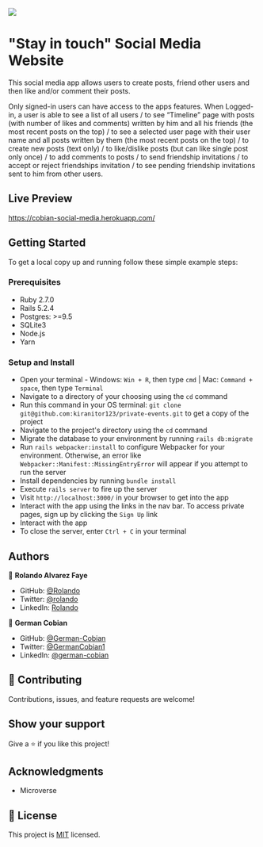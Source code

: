![](https://img.shields.io/badge/Microverse-blueviolet)

# "Stay in touch" Social Media Website

This social media app allows users to create posts, friend other users and then like and/or comment their posts.


Only signed-in users can have access to the apps features. When Logged-in, a user is able to see a list of all users / to see “Timeline” page with posts (with number of likes and comments) written by him and all his friends (the most recent posts on the top) / to see a selected user page with their user name and all posts written by them (the most recent posts on the top) /  to create new posts (text only) / to like/dislike posts (but can like single post only once) / to add comments to posts / to send friendship invitations / to accept or reject friendships invitation / to see pending friendship invitations sent to him from other users.


## Live Preview

https://cobian-social-media.herokuapp.com/


## Getting Started

To get a local copy up and running follow these simple example steps:


### Prerequisites

* Ruby 2.7.0
* Rails 5.2.4
* Postgres: >=9.5
* SQLite3
* Node.js
* Yarn


### Setup and Install

* Open your terminal - Windows: `Win + R`, then type `cmd` | Mac: `Command + space`, then type `Terminal`
* Navigate to a directory of your choosing using the `cd` command
* Run this command in your OS terminal: `git clone git@github.com:kiranitor123/private-events.git` to get a copy of the project
* Navigate to the project's directory using the `cd` command
* Migrate the database to your environment by running `rails db:migrate`
* Run `rails webpacker:install` to configure Webpacker for your environment. Otherwise, an error like `Webpacker::Manifest::MissingEntryError` will appear if you attempt to run the server
* Install dependencies by running `bundle install`
* Execute `rails server` to fire up the server
* Visit `http://localhost:3000/` in your browser to get into the app
* Interact with the app using the links in the nav bar. To access private pages, sign up by clicking the `Sign Up` link
* Interact with the app
* To close the server, enter `Ctrl + C` in your terminal


## Authors

👤 **Rolando Alvarez Faye**

* GitHub: [@Rolando](https://github.com/kiranitor123)
* Twitter: [@rolando](https://twitter.com/FayeRolando)
* LinkedIn: [Rolando](https://www.linkedin.com/in/rolando-diego-alvarez-faye-b2b34a1a9/)

👤 **German Cobian**

* GitHub: [@German-Cobian](https://github.com/German-Cobian)
* Twitter: [@GermanCobian1](https://twitter.com/GermanCobian1)
* LinkedIn: [@german-cobian](https://www.linkedin.com/in/german-cobian/)


## 🤝 Contributing

Contributions, issues, and feature requests are welcome!


## Show your support

Give a ⭐️ if you like this project!


## Acknowledgments

* Microverse


## 📝 License

This project is [MIT](https://github.com/German-Cobian/Re-former/blob/re-former-feature/LICENSE) licensed.
